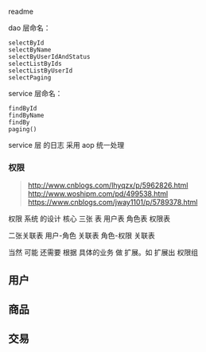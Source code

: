 readme

dao 层命名：

    selectById
    selectByName
    selectByUserIdAndStatus
    selectListByIds
    selectListByUserId
    selectPaging
    

service 层命名：

    findById
    findByName
    findBy
    paging()
    
    
service 层 的日志 采用 aop 统一处理


   
### 权限

> http://www.cnblogs.com/lhyqzx/p/5962826.html
> http://www.woshipm.com/pd/499538.html
> https://www.cnblogs.com/jway1101/p/5789378.html
   
   
   权限 系统 的设计 核心 三张 表
    用户表
    角色表
    权限表
    
   二张关联表
    用户-角色 关联表
    角色-权限 关联表
    
   
   当然 可能 还需要 根据 具体的业务 做 扩展。如 扩展出 权限组
   
    
  
## 用户 



## 商品



## 交易
    
  
    
    
    